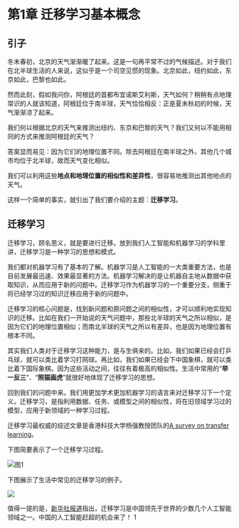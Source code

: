 # 第1章 迁移学习基本概念

## 引子

冬末春初，北京的天气渐渐暖了起来。这是一句再平常不过的气候描述。对于我们在北半球生活的人来说，这似乎是一个司空见惯的现象。北京如此，纽约如此，东京如此，巴黎也如此。

然而此刻，假如我问你，阿根廷的首都布宜诺斯艾利斯，天气如何？稍稍有点地理常识的人就该知道，阿根廷位于南半球，天气恰恰相反：正是夏末秋初的时候，天气渐渐凉了起来。

我们何以根据北京的天气来推测出纽约、东京和巴黎的天气？我们又何以不能用相同的方式来推测阿根廷的天气？

答案显而易见：因为它们的地理位置不同。除去阿根廷在南半球之外，其他几个城市均位于北半球，故而天气变化相似。

我们可以利用这些**地点和地理位置的相似性和差异性**，很容易地推测出其他地点的天气。

这样一个简单的事实，就引出了我们要介绍的主题：**迁移学习**。

## 迁移学习

迁移学习，顾名思义，就是要进行迁移。放到我们人工智能和机器学习的学科里讲，迁移学习是一种学习的思想和模式。

我们都对机器学习有了基本的了解。机器学习是人工智能的一大类重要方法，也是目前发展最迅速、效果最显著的方法。机器学习解决的是让机器自主地从数据中获取知识，从而应用于新的问题中。迁移学习作为机器学习的一个重要分支，侧重于将已经学习过的知识迁移应用于新的问题中。

迁移学习的核心问题是，找到新问题和原问题之间的相似性，才可以顺利地实现知识的迁移。比如在我们一开始说的天气问题中，那些北半球的天气之所以相似，是因为它们的地理位置相似；而南北半球的天气之所以有差异，也是因为地理位置有根本不同。

其实我们人类对于迁移学习这种能力，是与生俱来的。比如，我们如果已经会打乒乓球，就可以类比着学习打网球。再比如，我们如果已经会下中国象棋，就可以类比着下国际象棋。因为这些活动之间，往往有着极高的相似性。生活中常用的“**举一反三**”、“**照猫画虎**”就很好地体现了迁移学习的思想。

回到我们的问题中来。我们用更加学术更加机器学习的语言来对迁移学习下一个定义。迁移学习，是指利用数据、任务、或模型之间的相似性，将在旧领域学习过的模型，应用于新领域的一种学习过程。

迁移学习最权威的综述文章是香港科技大学杨强教授团队的[A survey on transfer learning](https://ieeexplore.ieee.org/abstract/document/5288526/)。

下图简要表示了一个迁移学习过程。

![&#x56FE;1](https://raw.githubusercontent.com/jindongwang/transferlearning-tutorial/master/src/figures/png/fig-introduction-transfer.png)

下图展示了生活中常见的迁移学习的例子。

![](https://raw.githubusercontent.com/jindongwang/transferlearning-tutorial/master/src/figures/png/fig-introduction-example.png)

值得一提的是，[新华社报道](https://mp.weixin.qq.com/s?__biz=MjM5ODYzNzAyMQ==&mid=2651933920&idx=1\&sn=ae2866bd12000f1644eae1094497837e)指出，迁移学习是中国领先于世界的少数几个人工智能领域之一。中国的人工智能赶超的机会来了！
1
